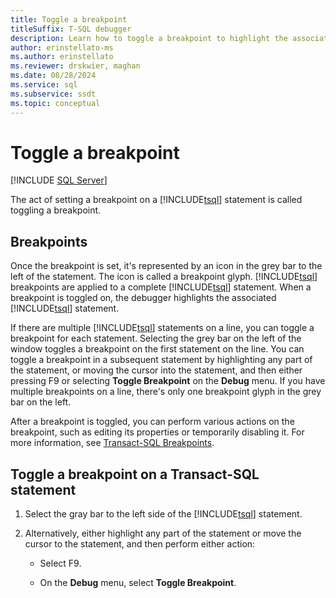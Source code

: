 ```yaml
---
title: Toggle a breakpoint
titleSuffix: T-SQL debugger
description: Learn how to toggle a breakpoint to highlight the associated Transact-SQL statement, and to perform various actions on the statement (such as editing).
author: erinstellato-ms
ms.author: erinstellato
ms.reviewer: drskwier, maghan
ms.date: 08/28/2024
ms.service: sql
ms.subservice: ssdt
ms.topic: conceptual
---
```


# Toggle a breakpoint

 [!INCLUDE [SQL Server](../../includes/applies-to-version/sqlserver.md)]

The act of setting a breakpoint on a [!INCLUDE[tsql](../../includes/tsql-md.md)] statement is called toggling a breakpoint.  

## Breakpoints

Once the breakpoint is set, it's represented by an icon in the grey bar to the left of the statement. The icon is called a breakpoint glyph. [!INCLUDE[tsql](../../includes/tsql-md.md)] breakpoints are applied to a complete [!INCLUDE[tsql](../../includes/tsql-md.md)] statement. When a breakpoint is toggled on, the debugger highlights the associated [!INCLUDE[tsql](../../includes/tsql-md.md)] statement.  
  
 If there are multiple [!INCLUDE[tsql](../../includes/tsql-md.md)] statements on a line, you can toggle a breakpoint for each statement. Selecting the grey bar on the left of the window toggles a breakpoint on the first statement on the line. You can toggle a breakpoint in a subsequent statement by highlighting any part of the statement, or moving the cursor into the statement, and then either pressing F9 or selecting **Toggle Breakpoint** on the **Debug** menu. If you have multiple breakpoints on a line, there's only one breakpoint glyph in the grey bar on the left.  
  
 After a breakpoint is toggled, you can perform various actions on the breakpoint, such as editing its properties or temporarily disabling it. For more information, see [Transact-SQL Breakpoints](./transact-sql-breakpoints.md).  
  
## Toggle a breakpoint on a Transact-SQL statement
  
1. Select the gray bar to the left side of the [!INCLUDE[tsql](../../includes/tsql-md.md)] statement.  
  
1. Alternatively, either highlight any part of the statement or move the cursor to the statement, and then perform either action:  
  
    - Select F9.  
  
    - On the **Debug** menu, select **Toggle Breakpoint**.

